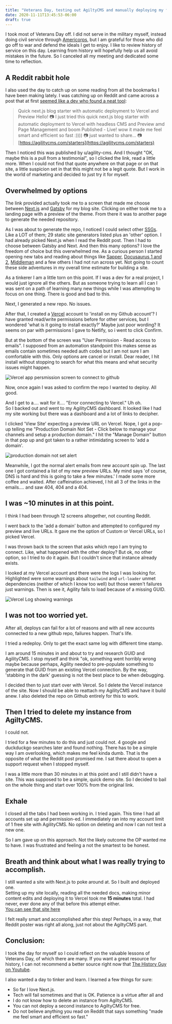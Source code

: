 ```yaml
---
title: "Veterans Day, testing out AgiltyCMS and manually deploying my first Netxt.js site anyhow"
date: 2020-11-11T13:45:53-06:00
draft: true
---
```


I took most of Veterans Day off. I did not serve in the military myself, instead doing civil service through [Americorps](https://www.redcross.org/local/california/los-angeles/volunteer/americorps.html), but I am grateful for those who did go off to war and defend the ideals I get to enjoy. I like to review history of service on this day. Learning from history will hopefully help us all avoid mistakes in the future. So I canceled all my meeting and dedicated some time to reflection.  

## A Reddit rabbit hole

I also used the day to catch up on some reading from all the bookmarks I have been making lately. I was catching up on Reddit and came across a post that at first [seemed like a dev who found a neat tool](https://www.reddit.com/r/JAMstack/comments/jrz0wq/quick_nextjs_blog_starter_with_automatic/):

> Quick next.js blog starter with automatic deployment to Vercel and Preview
Hello! 📷 I just tried this quick next.js blog starter with automatic deployment to Vercel with headless CMS and Preview amd Page Management and boom Published - Live! wow it made me feel smart and efficient so fast :)))) 📷 just wanted to share... 📷 [https://agilitycms.com/starters](https://agilitycms.com/starters)


Then I noticed this was published by u/agility-cms. And I thought "OK, maybe this is a pull from a testimonial", so I clicked the link, read a little more.  When I could not find that quote anywhere on that page or on that site, a little suspicion set in that this might not be a legit quote. But I work in the world of marketing and decided to just try it for myself. 

## Overwhelmed by options

The link provided actually took me to a screen that made me choose between [Next.js](https://nextjs.org/) and [Gatsby](https://www.gatsbyjs.com/) for my blog site. Clicking on either took me to a landing page with a preview of the theme. From there it was to another page to generate the needed repository.  

As I was about to generate the repo, I noticed I could select other [SSGs](https://jamstack.org/generators/). Like a LOT of them; 29 static site generators listed plus an 'other' option. I had already picked Next.js when I read the Reddit post. Then I had to choose between Gatsby and Next. And then this many options? I love the freedom of choice but this overwhelmed me. As a curious person I started opening new tabs and reading about things like [Sapper](https://jamstack.org/generators/sapper/), [Docusaurus 1 and 2](https://jamstack.org/generators/docusaurus/), [Middleman](https://jamstack.org/generators/middleman/) and a few others I had not run across yet.  Not going to count these side adventures in my overall time estimate for building a site.  

As a tinkerer I am a little torn on this point. If I was a dev for a real project, I would just ignore all the others. But as someone trying to learn all I can I was sent on a path of learning many new things while I was attempting to focus on one thing.  There is good and bad to this.

Next, I generated a new repo. No issues. 

After that, I created a [Vercel](https://vercel.com/) account to 'install on my Github account'? I have granted read/write permissions before for other services, but I wondered 'what is it going to install exactly?' Maybe just poor wording? It seems on par with permissions I gave to Netlify, so i went to click Confirm.  

But at the bottom of the screen was "User Permission - Read access to emails".  I supposed from an automation standpoint this makes sense as emails contain sometimes needed auth codes but I am not sure I am comfortable with this. Only options are cancel or install.  Dear reader, I hit install without stopping to search for what this means and what security issues might happen. 

![Vercel app persmission screen to connect to github](https://i.imgur.com/fWloXYv.png)

Now, once again I was asked to confirm the repo I wanted to deploy.  All good.  

And I get to a.... wait for it.... "Error connecting to Vercel." Uh oh.  
So I backed out and went to my AgilityCMS dashboard.  It looked like I had my site working but there was a dashboard and a lot of links to decipher.  

I clicked 'View Site' expecting a preview URL on Vercel. Nope, I got a pop-up telling me "Production Domain Not Set - Click below to manage your channels and setup a production domain." I hit the "Manage Domain" button in that pop up and got taken to a rather intimidating screen to 'add a domain'.  

![production domain not set alert](https://i.imgur.com/7nFJBbH.png)

Meanwhile, I got the normal alert emails from new account spin up. The last one I got contained a list of my new preview URLs.  My mind says 'of course, DNS is hard and this is going to take a few minutes.' I made some more coffee and waited. After caffeination achieved, I hit all 3 of the links in the emails....
and saw 404, 404 and a 404.

## I was ~10 minutes in at this point. 

I think I had been through 12 screens altogether, not counting Reddit.  

I went back to the 'add a domain' button and attempted to configured my preview and live URLs.  It gave me the option of Custom or Vercel URLs, so I picked Vercel.  

I was thrown back to the screen that asks which repo I am trying to connect.  Like, what happened with the other deploy? But ok, no other option, so I tried to do it again. But I couldn't since that instance already exists.  

I looked at my Vercel account and there were the logs I was looking for. Highlighted were some warnings about `tailwind` and `url-loader` unmet dependencies (neither of which I know too well) but those weren't failures just warnings. Then is see it, Agility fails to load because of a missing GUID.  

![Vercel Log showing warnings](https://i.imgur.com/0TkfAgg.png)

## I was not too worried yet. 

After all, deploys can fail for a lot of reasons and with all new accounts connected to a new github repo, failures happen.  That's life.  

I tried a redeploy. Only to get the exact same log with different time stamp.  

I am around 15 minutes in and about to try and research GUID and AgilityCMS. I stop myself and think "ok, something went horribly wrong maybe because perhaps, Agility needed to pre-populate something to generate that GUID from an existing Vercel connection. By the way, 'stabbing in the dark' guessing is not the best place to be when debugging. 

I decided then to just start over with Vercel.  So I delete the Vercel instance of the site.  Now I should be able to reattach my AgilityCMS and have it build anew.  I also deleted the repo on Github entirely for this to work.  

## Then I tried to delete my instance from AgiltyCMS.  

I could not.  

I tried for a few minutes to do this and just could not. 4 google and duckduckgo searches later and found nothing. There has to be a simple way I am overlooking, which makes me feel kinda dumb. That is the opposite of what the Reddit post promised me. I sat there about to open a support request when I stopped myself. 

I was a little more than 30 minutes in at this point and I still didn't have a site. This was supposed to be a simple, quick demo site. So I decided to bail on the whole thing and start over 100% from the original link. 

## Exhale

I closed all the tabs I had been working in.  I tried again. This time I had all accounts set up and permission-ed. I immediately ran into my account limit of 1 free site with AgilityCMS. No option on deleting and now I can not test a new one.

So I am gave up on this approach.  Not the likely outcome the OP wanted me to have. I was frustrated and feeling a not the smartest to be honest.  

## Breath and think about what I was really trying to accomplish.

I still wanted a site with Next.js to poke around at. So I built and deployed one.  
Setting up my site locally, reading all the needed docs, making minor content edits and deploying it to Vercel took me **15 minutes** total. I had never, ever done any of that before this attempt either.  
[You can see that site here](https://next-js-demo-site.vercel.app/)

I felt really smart and accomplished after this step! Perhaps, in a way, that Reddit poster was right all along, just not about the AgiltyCMS part.  

## Conclusion: 

I took the day for myself so I could reflect on the valuable lessons of Veterans Day, of which there are many. If you want a great resource for history, I can not recommend a better source right now that [The History Guy on Youtube](https://www.youtube.com/channel/UC4sEmXUuWIFlxRIFBRV6VXQ).  

I also wanted a day to tinker and learn.  I learned a few things for sure:
- So far I love Next.js. 
- Tech will fail sometimes and that is OK. Patience is a virtue after all and 
- I do not know how to delete an instance from AgiltyCMS. 
- You can not deploy a second instance to AgiltyCMS for free.  
- Do not believe anything you read on Reddit that says something "made me feel smart and efficient so fast."



